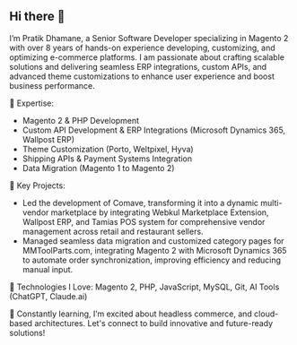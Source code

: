 ## Hi there 👋

<!--
**PratikDhamane92/PratikDhamane92** is a ✨ _special_ ✨ repository because its `README.md` (this file) appears on your GitHub profile.

Here are some ideas to get you started:

- 🔭 I’m currently working on ...
- 🌱 I’m currently learning ...
- 👯 I’m looking to collaborate on ...
- 🤔 I’m looking for help with ...
- 💬 Ask me about ...
- 📫 How to reach me: ...
- 😄 Pronouns: ...
- ⚡ Fun fact: ...
-->

I’m Pratik Dhamane, a Senior Software Developer specializing in Magento 2 with over 8 years of hands-on experience developing, customizing, and optimizing e-commerce platforms. I am passionate about crafting scalable solutions and delivering seamless ERP integrations, custom APIs, and advanced theme customizations to enhance user experience and boost business performance.

🚀 Expertise:

- Magento 2 & PHP Development
- Custom API Development & ERP Integrations (Microsoft Dynamics 365, Wallpost ERP)
- Theme Customization (Porto, Weltpixel, Hyva)
- Shipping APIs & Payment Systems Integration
- Data Migration (Magento 1 to Magento 2)

🎯 Key Projects:

- Led the development of Comave, transforming it into a dynamic multi-vendor marketplace by integrating Webkul Marketplace Extension, Wallpost ERP, and Tamias POS system for comprehensive vendor management across retail and restaurant sellers.
- Managed seamless data migration and customized category pages for MMToolParts.com, integrating Magento 2 with Microsoft Dynamics 365 to automate order synchronization, improving efficiency and reducing manual input.

🔧 Technologies I Love: Magento 2, PHP, JavaScript, MySQL, Git, AI Tools (ChatGPT, Claude.ai)

🌟 Constantly learning, I’m excited about headless commerce, and cloud-based architectures. Let's connect to build innovative and future-ready solutions!

